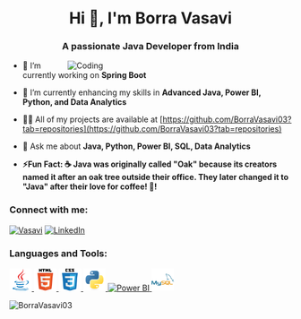 <h1 align="center">Hi 👋, I'm Borra Vasavi</h1> 
<h3 align="center">A passionate Java Developer from India</h3>
<img align="right" alt="Coding" width="400" src="https://media2.giphy.com/media/f4ztZcdm9Fi90vL4Zd/200.webp?cid=790b76113p0uxbn1l0m1u7x338p2ez1ldigvyc2a32cmspcp&ep=v1_gifs_search&rid=200.webp&ct=g">

- 🔬 I’m currently working on **Spring Boot**

- 🌟 I’m currently enhancing my skills in **Advanced Java, Power BI, Python, and Data Analytics**

- 👨‍💻 All of my projects are available at [https://github.com/BorraVasavi03?tab=repositories](https://github.com/BorraVasavi03?tab=repositories)

- 💬 Ask me about **Java, Python, Power BI, SQL, Data Analytics**

- **⚡Fun Fact: ☕ Java was originally called "Oak" because its creators named it after an oak tree outside their office. They later changed it to "Java" after their love for coffee! 🚀!**

<h3 align="left">Connect with me:</h3>
<p align="left">
<a href="https://www.hackerrank.com/profile/vasavipadma848" target="blank"><img align="center" src="https://raw.githubusercontent.com/rahuldkjain/github-profile-readme-generator/master/src/images/icons/Social/hackerrank.svg" alt="Vasavi" height="30" width="40" /></a>
<a href="https://www.linkedin.com/in/borra-vasavi-770154277/" target="blank"><img align="center" src="https://cdn-icons-png.flaticon.com/512/174/174857.png" alt="LinkedIn" height="30" width="40" /></a>
</p>

<h3 align="left">Languages and Tools:</h3>
<p align="left"> 
<a href="https://www.java.com/" target="_blank" rel="noreferrer"> <img src="https://raw.githubusercontent.com/devicons/devicon/master/icons/java/java-original.svg" alt="java" width="40" height="40"/> </a>
<!--<a href="https://docs.oracle.com/en/java/" target="_blank" rel="noreferrer"> <img src="https://img.shields.io/badge/Learn%20Java-ED8B00?style=for-the-badge&logo=java&logoColor=white" alt="Java Resources" /> </a>-->
<a href="https://www.w3.org/html/" target="_blank" rel="noreferrer"> <img src="https://raw.githubusercontent.com/devicons/devicon/master/icons/html5/html5-original-wordmark.svg" alt="html5" width="40" height="40"/> </a> 
<a href="https://www.w3schools.com/css/" target="_blank" rel="noreferrer"> <img src="https://raw.githubusercontent.com/devicons/devicon/master/icons/css3/css3-original-wordmark.svg" alt="css3" width="40" height="40"/> </a> 
<a href="https://www.python.org" target="_blank" rel="noreferrer"> <img src="https://raw.githubusercontent.com/devicons/devicon/master/icons/python/python-original.svg" alt="python" width="40" height="40"/> </a> 
<a href="https://www.microsoft.com/en-us/power-platform/products/power-bi" target="_blank" rel="noreferrer"> <img src="https://upload.wikimedia.org/wikipedia/commons/c/cf/New_Power_BI_Logo.svg" alt="Power BI" width="40" height="40"/> </a> 
<a href="https://www.mysql.com/" target="_blank" rel="noreferrer"> <img src="https://raw.githubusercontent.com/devicons/devicon/master/icons/mysql/mysql-original-wordmark.svg" alt="mysql" width="40" height="40"/> </a> 
</p>

<p><img align="left" src="https://github-readme-stats.vercel.app/api/top-langs?username=BorraVasavi03&show_icons=true&locale=en&layout=compact" alt="BorraVasavi03" /></p>
